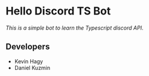 # Hello Discord TS Bot
*This is a simple bot to learn the Typescript discord API*.

## Developers
- Kevin Hagy
- Daniel Kuzmin
